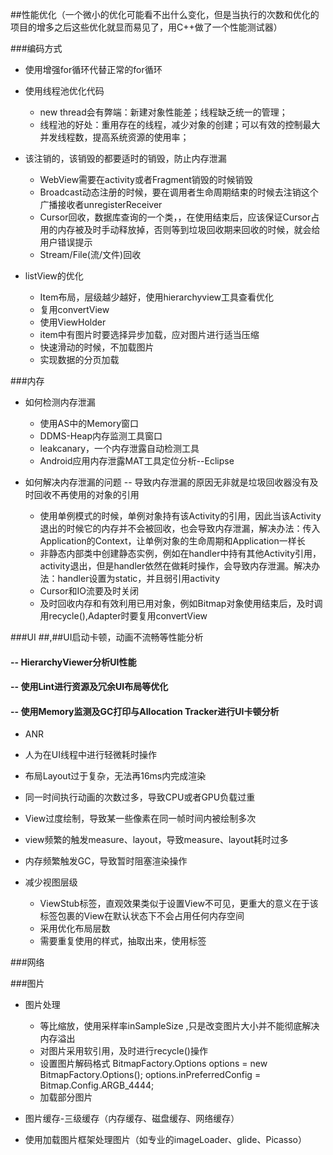 ##性能优化（一个微小的优化可能看不出什么变化，但是当执行的次数和优化的项目的增多之后这些优化就显而易见了，用C++做了一个性能测试器）
 

###编码方式
* 使用增强for循环代替正常的for循环
* 使用线程池优化代码
	* new thread会有弊端：新建对象性能差；线程缺乏统一的管理；
	* 线程池的好处：重用存在的线程，减少对象的创建；可以有效的控制最大并发线程数，提高系统资源的使用率；
* 该注销的，该销毁的都要适时的销毁，防止内存泄漏
	* WebView需要在activity或者Fragment销毁的时候销毁
	* Broadcast动态注册的时候，要在调用者生命周期结束的时候去注销这个广播接收者unregisterReceiver
	* Cursor回收，数据库查询的一个类，，在使用结束后，应该保证Cursor占用的内存被及时手动释放掉，否则等到垃圾回收期来回收的时候，就会给用户错误提示
	* Stream/File(流/文件)回收 
	
* listView的优化
	* Item布局，层级越少越好，使用hierarchyview工具查看优化
	* 复用convertView
	* 使用ViewHolder
	* item中有图片时要选择异步加载，应对图片进行适当压缩
	* 快速滑动的时候，不加载图片
	* 实现数据的分页加载

###内存
* 如何检测内存泄漏
	* 使用AS中的Memory窗口
	* DDMS-Heap内存监测工具窗口
	* leakcanary，一个内存泄露自动检测工具
	* Android应用内存泄露MAT工具定位分析--Eclipse

* 如何解决内存泄漏的问题 -- 导致内存泄漏的原因无非就是垃圾回收器没有及时回收不再使用的对象的引用
	* 使用单例模式的时候，单例对象持有该Activity的引用，因此当该Activity退出的时候它的内存并不会被回收，也会导致内存泄漏，解决办法：传入Application的Context，让单例对象的生命周期和Application一样长
	* 非静态内部类中创建静态实例，例如在handler中持有其他Activity引用，activity退出，但是handler依然在做耗时操作，会导致内存泄漏。解决办法：handler设置为static，并且弱引用activity
	* Cursor和IO流要及时关闭
	* 及时回收内存和有效利用已用对象，例如Bitmap对象使用结束后，及时调用recycle(),Adapter时要复用convertView
	
###UI
##,##UI启动卡顿，动画不流畅等性能分析 
#### -- HierarchyViewer分析UI性能 
#### -- 使用Lint进行资源及冗余UI布局等优化
#### -- 使用Memory监测及GC打印与Allocation Tracker进行UI卡顿分析
* ANR
* 人为在UI线程中进行轻微耗时操作
* 布局Layout过于复杂，无法再16ms内完成渲染
* 同一时间执行动画的次数过多，导致CPU或者GPU负载过重
* View过度绘制，导致某一些像素在同一帧时间内被绘制多次
* view频繁的触发measure、layout，导致measure、layout耗时过多
* 内存频繁触发GC，导致暂时阻塞渲染操作

* 减少视图层级
	* ViewStub标签，直观效果类似于设置View不可见，更重大的意义在于该标签包裹的View在默认状态下不会占用任何内存空间
	* 采用<merge>优化布局层数
	* 需要重复使用的样式，抽取出来，使用<include>标签


###网络

###图片
* 图片处理
	* 等比缩放，使用采样率inSampleSize ,只是改变图片大小并不能彻底解决内存溢出
	* 对图片采用软引用，及时进行recycle()操作
	* 设置图片解码格式 
		BitmapFactory.Options options = new BitmapFactory.Options();
		options.inPreferredConfig = Bitmap.Config.ARGB_4444;
	* 加载部分图片

* 图片缓存-三级缓存（内存缓存、磁盘缓存、网络缓存）
* 使用加载图片框架处理图片（如专业的imageLoader、glide、Picasso）